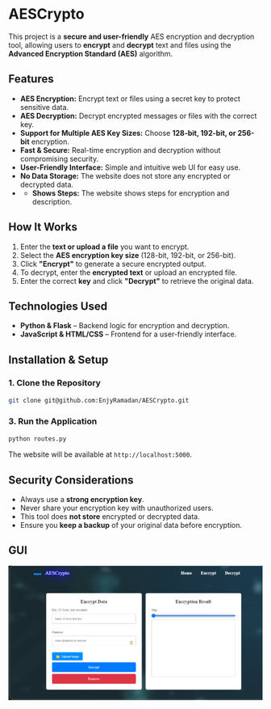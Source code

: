 
# AESCrypto

This project is a **secure and user-friendly** AES encryption and decryption tool, allowing users to **encrypt** and **decrypt** text and files using the **Advanced Encryption Standard (AES)** algorithm.

## Features

- **AES Encryption:** Encrypt text or files using a secret key to protect sensitive data.
- **AES Decryption:** Decrypt encrypted messages or files with the correct key.
- **Support for Multiple AES Key Sizes:** Choose **128-bit, 192-bit, or 256-bit** encryption.
- **Fast & Secure:** Real-time encryption and decryption without compromising security.
- **User-Friendly Interface:** Simple and intuitive web UI for easy use.
- **No Data Storage:** The website does not store any encrypted or decrypted data.
- - **Shows Steps:** The website shows steps for encryption and description.

## How It Works

1. Enter the **text or upload a file** you want to encrypt.
2. Select the **AES encryption key size** (128-bit, 192-bit, or 256-bit).
3. Click **"Encrypt"** to generate a secure encrypted output.
4. To decrypt, enter the **encrypted text** or upload an encrypted file.
5. Enter the correct **key** and click **"Decrypt"** to retrieve the original data.

## Technologies Used

- **Python & Flask** – Backend logic for encryption and decryption.
- **JavaScript & HTML/CSS** – Frontend for a user-friendly interface.


## Installation & Setup

### 1. Clone the Repository

```sh
git clone git@github.com:EnjyRamadan/AESCrypto.git
```

### 3. Run the Application

```sh
python routes.py
```


The website will be available at `http://localhost:5000`.

## Security Considerations

- Always use a **strong encryption key**.
- Never share your encryption key with unauthorized users.
- This tool does **not store** encrypted or decrypted data.
- Ensure you **keep a backup** of your original data before encryption.

## GUI

![Screenshot](Screenshot.png)

